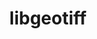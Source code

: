 ---
title: "libgeotiff"
layout: cache
categories: [package, develop]
meta: {"compilers": ["apple-clang@=16.0.0", "gcc@=13.2.0"], "num_specs": 17, "num_specs_by_stack": {"ml-darwin-aarch64-mps": 3, "ml-linux-aarch64-cpu": 6, "ml-linux-aarch64-cuda": 6, "ml-linux-x86_64-cpu": 7, "ml-linux-x86_64-cuda": 7, "root": 17}, "oss": ["sequoia", "ubuntu24.04"], "platforms": ["darwin", "linux"], "stacks": ["ml-darwin-aarch64-mps", "ml-linux-aarch64-cpu", "ml-linux-aarch64-cuda", "ml-linux-x86_64-cpu", "ml-linux-x86_64-cuda", "root"], "targets": ["aarch64", "x86_64_v3"], "versions": ["1.7.1"]}
spec_details: [{"compiler": "apple-clang@=16.0.0", "hash": "644k7m7ynsz5b6lpvgyyr7jrhz2wspy4", "os": "sequoia", "platform": "darwin", "size": "-", "stacks": ["ml-darwin-aarch64-mps", "root"], "target": "aarch64", "variants": ["build_system=autotools", "+jpeg", "+proj", "+zlib"], "versions": ["1.7.1"]}, {"compiler": "apple-clang@=16.0.0", "hash": "6jwn23mlukhwh7nmq5i4njvjao3nax7u", "os": "sequoia", "platform": "darwin", "size": "-", "stacks": ["ml-darwin-aarch64-mps", "root"], "target": "aarch64", "variants": ["build_system=autotools", "+jpeg", "+proj", "+zlib"], "versions": ["1.7.1"]}, {"compiler": "gcc@=13.2.0", "hash": "awq3i5lkdk6mwydiqbqryj5cqhiq6wm4", "os": "ubuntu24.04", "platform": "linux", "size": "-", "stacks": ["ml-linux-aarch64-cpu", "ml-linux-aarch64-cuda", "root"], "target": "aarch64", "variants": ["build_system=autotools", "+jpeg", "+proj", "+zlib"], "versions": ["1.7.1"]}, {"compiler": "gcc@=13.2.0", "hash": "ctipnfqvrllxmeus7fgimixtgys3km7c", "os": "ubuntu24.04", "platform": "linux", "size": "-", "stacks": ["ml-linux-aarch64-cpu", "ml-linux-aarch64-cuda", "root"], "target": "aarch64", "variants": ["build_system=autotools", "+jpeg", "+proj", "+zlib"], "versions": ["1.7.1"]}, {"compiler": "gcc@=13.2.0", "hash": "lmhlgzpwnvbnwd5znngdixfnnbdv7k6o", "os": "ubuntu24.04", "platform": "linux", "size": "-", "stacks": ["ml-linux-aarch64-cpu", "ml-linux-aarch64-cuda", "root"], "target": "aarch64", "variants": ["build_system=autotools", "+jpeg", "+proj", "+zlib"], "versions": ["1.7.1"]}, {"compiler": "gcc@=13.2.0", "hash": "nfvhgx6f2bqbqcvjamrpu6z5cl3ul4bf", "os": "ubuntu24.04", "platform": "linux", "size": "-", "stacks": ["ml-linux-aarch64-cpu", "ml-linux-aarch64-cuda", "root"], "target": "aarch64", "variants": ["build_system=autotools", "+jpeg", "+proj", "+zlib"], "versions": ["1.7.1"]}, {"compiler": "gcc@=13.2.0", "hash": "ng4j553n5yun54jin453rcr3hhmhqa4h", "os": "ubuntu24.04", "platform": "linux", "size": "-", "stacks": ["ml-linux-x86_64-cpu", "ml-linux-x86_64-cuda", "root"], "target": "x86_64_v3", "variants": ["build_system=autotools", "+jpeg", "+proj", "+zlib"], "versions": ["1.7.1"]}, {"compiler": "gcc@=13.2.0", "hash": "nm4yzxjbcxx24lm72re4qipzj2eyc2ti", "os": "ubuntu24.04", "platform": "linux", "size": "-", "stacks": ["ml-linux-x86_64-cpu", "ml-linux-x86_64-cuda", "root"], "target": "x86_64_v3", "variants": ["build_system=autotools", "+jpeg", "+proj", "+zlib"], "versions": ["1.7.1"]}, {"compiler": "gcc@=13.2.0", "hash": "pebhxz5bzwumipvs6w6vmzl7zk2duz4w", "os": "ubuntu24.04", "platform": "linux", "size": "-", "stacks": ["ml-linux-x86_64-cpu", "ml-linux-x86_64-cuda", "root"], "target": "x86_64_v3", "variants": ["build_system=autotools", "+jpeg", "+proj", "+zlib"], "versions": ["1.7.1"]}, {"compiler": "gcc@=13.2.0", "hash": "px6fo4pamnou2ckp4sge443hpzj3hmah", "os": "ubuntu24.04", "platform": "linux", "size": "-", "stacks": ["ml-linux-x86_64-cpu", "ml-linux-x86_64-cuda", "root"], "target": "x86_64_v3", "variants": ["build_system=autotools", "+jpeg", "+proj", "+zlib"], "versions": ["1.7.1"]}, {"compiler": "gcc@=13.2.0", "hash": "qqwozwqy3pqv7ikp75nsjrhzfl6jgmto", "os": "ubuntu24.04", "platform": "linux", "size": "-", "stacks": ["ml-linux-x86_64-cpu", "ml-linux-x86_64-cuda", "root"], "target": "x86_64_v3", "variants": ["build_system=autotools", "+jpeg", "+proj", "+zlib"], "versions": ["1.7.1"]}, {"compiler": "gcc@=13.2.0", "hash": "r4siq3svuzju2cz4sp3wvotdbwrcnqkp", "os": "ubuntu24.04", "platform": "linux", "size": "-", "stacks": ["ml-linux-aarch64-cpu", "ml-linux-aarch64-cuda", "root"], "target": "aarch64", "variants": ["build_system=autotools", "+jpeg", "+proj", "+zlib"], "versions": ["1.7.1"]}, {"compiler": "gcc@=13.2.0", "hash": "tvzlozgyyrl4jeb5ssis534d7fsmreby", "os": "ubuntu24.04", "platform": "linux", "size": "-", "stacks": ["root"], "target": "aarch64", "variants": ["build_system=autotools", "+jpeg", "+proj", "+zlib"], "versions": ["1.7.1"]}, {"compiler": "gcc@=13.2.0", "hash": "v7gcr6qdvopgqmzkfsfth54kl77nfuec", "os": "ubuntu24.04", "platform": "linux", "size": "-", "stacks": ["ml-linux-x86_64-cpu", "ml-linux-x86_64-cuda", "root"], "target": "x86_64_v3", "variants": ["build_system=autotools", "+jpeg", "+proj", "+zlib"], "versions": ["1.7.1"]}, {"compiler": "gcc@=13.2.0", "hash": "wcop4bayirrhgawzsqe2dfmwrb5g3hgk", "os": "ubuntu24.04", "platform": "linux", "size": "-", "stacks": ["ml-linux-x86_64-cpu", "ml-linux-x86_64-cuda", "root"], "target": "x86_64_v3", "variants": ["build_system=autotools", "+jpeg", "+proj", "+zlib"], "versions": ["1.7.1"]}, {"compiler": "gcc@=13.2.0", "hash": "xqk2jp5cvz5gh72ypwbkzlu24rg3zdoe", "os": "ubuntu24.04", "platform": "linux", "size": "-", "stacks": ["ml-linux-aarch64-cpu", "ml-linux-aarch64-cuda", "root"], "target": "aarch64", "variants": ["build_system=autotools", "+jpeg", "+proj", "+zlib"], "versions": ["1.7.1"]}, {"compiler": "apple-clang@=16.0.0", "hash": "yskho5wcztr4epefwrtrlik35vzlfluh", "os": "sequoia", "platform": "darwin", "size": "-", "stacks": ["ml-darwin-aarch64-mps", "root"], "target": "aarch64", "variants": ["build_system=autotools", "+jpeg", "+proj", "+zlib"], "versions": ["1.7.1"]}]
---